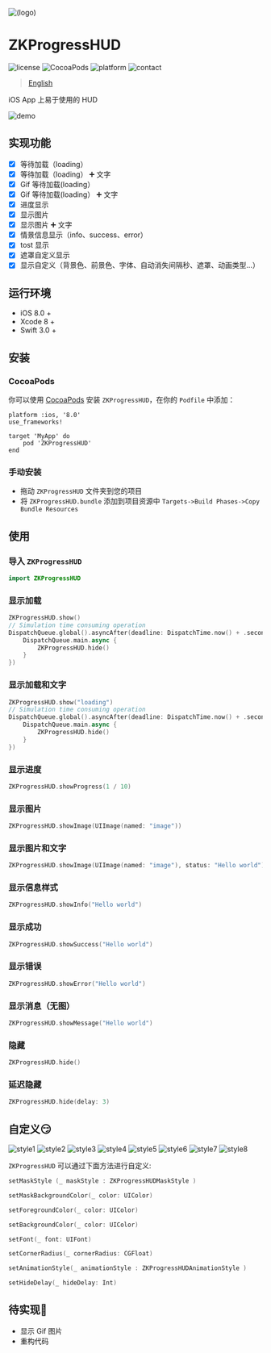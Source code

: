 ![(logo)](https://raw.githubusercontent.com/WangWenzhuang/ZKProgressHUD/master/Demo/image%402x.png)

# ZKProgressHUD

![license](https://img.shields.io/badge/license-MIT-brightgreen.svg)
![CocoaPods](https://img.shields.io/badge/pod-v1.0-brightgreen.svg)
![platform](https://img.shields.io/badge/platform-iOS-brightgreen.svg)
![contact](https://img.shields.io/badge/contact-1020304029%40qq.com-brightgreen.svg)

> [English](https://github.com/WangWenzhuang/ZKProgressHUD/blob/master/README-English.md)

iOS App 上易于使用的 HUD

![demo](https://raw.githubusercontent.com/WangWenzhuang/ZKProgressHUD/master/image/demo.gif)

## 实现功能

- [x] 等待加载（loading）
- [x] 等待加载（loading） ➕ 文字 
- [x] Gif 等待加载(loading）
- [x] Gif 等待加载(loading） ➕ 文字
- [x] 进度显示
- [x] 显示图片
- [x] 显示图片 ➕ 文字
- [x] 情景信息显示（info、success、error）
- [x] tost 显示
- [x] 遮罩自定义显示
- [x] 显示自定义（背景色、前景色、字体、自动消失间隔秒、遮罩、动画类型...）

## 运行环境

* iOS 8.0 +
* Xcode 8 +
* Swift 3.0 +

## 安装

### CocoaPods

你可以使用 [CocoaPods](http://cocoapods.org/) 安装 `ZKProgressHUD`，在你的 `Podfile` 中添加：

```ogdl
platform :ios, '8.0'
use_frameworks!

target 'MyApp' do
    pod 'ZKProgressHUD'
end
```
### 手动安装

* 拖动 `ZKProgressHUD` 文件夹到您的项目
* 将 `ZKProgressHUD.bundle` 添加到项目资源中 `Targets->Build Phases->Copy Bundle Resources`

## 使用

### 导入 `ZKProgressHUD`

```swift
import ZKProgressHUD
```

### 显示加载

```swift
ZKProgressHUD.show()
// Simulation time consuming operation
DispatchQueue.global().asyncAfter(deadline: DispatchTime.now() + .seconds(3), execute: {
    DispatchQueue.main.async {
        ZKProgressHUD.hide()
    }
})
```

### 显示加载和文字

```swift
ZKProgressHUD.show("loading")
// Simulation time consuming operation
DispatchQueue.global().asyncAfter(deadline: DispatchTime.now() + .seconds(3), execute: {
    DispatchQueue.main.async {
        ZKProgressHUD.hide()
    }
})
```

### 显示进度

```swift
ZKProgressHUD.showProgress(1 / 10)
```

### 显示图片

```swift
ZKProgressHUD.showImage(UIImage(named: "image"))
```

### 显示图片和文字

```swift
ZKProgressHUD.showImage(UIImage(named: "image"), status: "Hello world")
```

### 显示信息样式

```swift
ZKProgressHUD.showInfo("Hello world")
```

### 显示成功

```swift
ZKProgressHUD.showSuccess("Hello world")
```

### 显示错误

```swift
ZKProgressHUD.showError("Hello world")
```

### 显示消息（无图）

```swift
ZKProgressHUD.showMessage("Hello world")
```

### 隐藏

```swift
ZKProgressHUD.hide()
```

### 延迟隐藏

```swift
ZKProgressHUD.hide(delay: 3)
```

## 自定义😏

![style1](https://raw.githubusercontent.com/WangWenzhuang/ZKProgressHUD/master/image/style1.PNG)
![style2](https://raw.githubusercontent.com/WangWenzhuang/ZKProgressHUD/master/image/style2.PNG)
![style3](https://raw.githubusercontent.com/WangWenzhuang/ZKProgressHUD/master/image/style3.PNG)
![style4](https://raw.githubusercontent.com/WangWenzhuang/ZKProgressHUD/master/image/style4.PNG)
![style5](https://raw.githubusercontent.com/WangWenzhuang/ZKProgressHUD/master/image/style5.PNG)
![style6](https://raw.githubusercontent.com/WangWenzhuang/ZKProgressHUD/master/image/style6.PNG)
![style7](https://raw.githubusercontent.com/WangWenzhuang/ZKProgressHUD/master/image/style7.PNG)
![style8](https://raw.githubusercontent.com/WangWenzhuang/ZKProgressHUD/master/image/style8.PNG)

`ZKProgressHUD` 可以通过下面方法进行自定义:

```swift
setMaskStyle (_ maskStyle : ZKProgressHUDMaskStyle )

setMaskBackgroundColor(_ color: UIColor)

setForegroundColor(_ color: UIColor)

setBackgroundColor(_ color: UIColor)

setFont(_ font: UIFont)

setCornerRadius(_ cornerRadius: CGFloat)

setAnimationStyle(_ animationStyle : ZKProgressHUDAnimationStyle )

setHideDelay(_ hideDelay: Int)
```

## 待实现💪

* 显示 Gif 图片
* 重构代码
